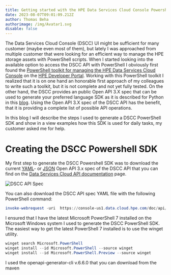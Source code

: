 ```yaml
---
title: Getting started with the HPE Data Services Cloud Console Powershell SDK
date: 2023-08-07T09:01:09.212Z
author: Thomas Beha
authorimage: /img/Avatar1.svg
disable: false
---
```

The Data Services Cloud Console (DSCC) UI might be sufficient for many customer (maybe even most of them), but lately I was approached from multiple customer that were looking for an efficient way to manage the HPE storage assets with PowerShell scripts. When I started looking into the available option to access the DSCC API with PowerShell I obviously first found the [PowerShell toolkit for managing the HPE Data Services Cloud Console](https://developer.hpe.com/blog/new-powershell-toolkit-available-for-managing-hpe-data-services-cloud-console/) on the [HPE Developer Portal](https://developer.hpe.com/). Working with this PowerShell toolkit I realized that it is on one hand an honorable first approach of my colleagues to write such a toolkit, but it is not complete and not yet fully tested. On the other hand, the DSCC provides an public Open API 3.X spec that can be used to generate your preferred language SDK as it is described for Python in this [blog](https://developer.hpe.com/blog/get-started-building-dscc-api-client-libraries-for-python-using-openapi-generator/). Using the Open API 3.X spec of the DSCC API has the benefit, that it is providing a complete list of possible API operations. 

In this blog I will describe the steps I used to generate a DSCC PowerShell SDK and show in a view examples how this SDK is used for daily tasks, my customer asked me for help.

# **Creating the DSCC Powershell SDK**

My first step to generate the DSCC Powershell SDK was to download the current [YAML](https://console-us1.data.cloud.hpe.com/doc/api/v1/storage-api.yaml)- or [JSON](https://console-us1.data.cloud.hpe.com/doc/api/v1/storage-api.json) Open API 3.x spec of the DSCC API that you can find on the [Data Services Cloud API documentation](https://console-us1.data.cloud.hpe.com/doc/api/v1/) page. 

![DSCC API Spec](/img/dscc-api-spec.png "DSCC API Documentation")

Y﻿ou can also download the DSCC API spec YAML file with the following PowerShell command:

```powershell
invoke-webrequest -uri  https://console-us1.data.cloud.hpe.com/doc/api/v1/storage-api.yaml -outfile storage-api.yaml
```

I﻿ ensured that I have the latest Microsoft PowerShell 7 installed on the Microsoft Windows system I used to generate the DSCC PowerShell SDK. The easiest way to get the latest PowerShell 7 installed is to use the winget utility.  

```powershell
winget search Microsoft.PowerShell
winget install --id Microsoft.PowerShell --source winget
winget install --id Microsoft.PowerShell.Preview --source winget
```

I﻿ used the openapi-generator-cli v.6.6.0 that you can download from the maven